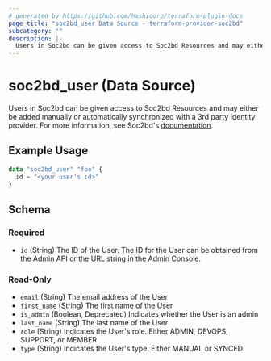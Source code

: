 ```yaml
---
# generated by https://github.com/hashicorp/terraform-plugin-docs
page_title: "soc2bd_user Data Source - terraform-provider-soc2bd"
subcategory: ""
description: |-
  Users in Soc2bd can be given access to Soc2bd Resources and may either be added manually or automatically synchronized with a 3rd party identity provider. For more information, see Soc2bd's documentation https://docs.soc2bd.com/docs/users.
---
```


# soc2bd_user (Data Source)

Users in Soc2bd can be given access to Soc2bd Resources and may either be added manually or automatically synchronized with a 3rd party identity provider. For more information, see Soc2bd's [documentation](https://docs.soc2bd.com/docs/users).

## Example Usage

```terraform
data "soc2bd_user" "foo" {
  id = "<your user's id>"
}
```

<!-- schema generated by tfplugindocs -->

## Schema

### Required

- `id` (String) The ID of the User. The ID for the User can be obtained from the Admin API or the URL string in the Admin Console.

### Read-Only

- `email` (String) The email address of the User
- `first_name` (String) The first name of the User
- `is_admin` (Boolean, Deprecated) Indicates whether the User is an admin
- `last_name` (String) The last name of the User
- `role` (String) Indicates the User's role. Either ADMIN, DEVOPS, SUPPORT, or MEMBER
- `type` (String) Indicates the User's type. Either MANUAL or SYNCED.
